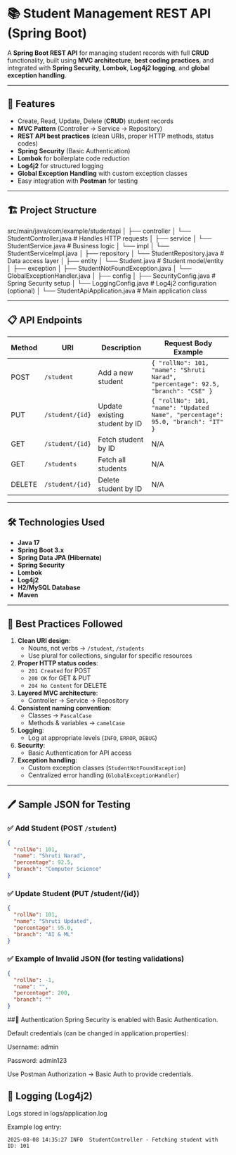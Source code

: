 # 📚 Student Management REST API (Spring Boot)

A **Spring Boot REST API** for managing student records with full **CRUD** functionality, built using **MVC architecture**, **best coding practices**, and integrated with **Spring Security**, **Lombok**, **Log4j2 logging**, and **global exception handling**.

---

## 🚀 Features
- Create, Read, Update, Delete (**CRUD**) student records
- **MVC Pattern** (Controller → Service → Repository)
- **REST API best practices** (clean URIs, proper HTTP methods, status codes)
- **Spring Security** (Basic Authentication)
- **Lombok** for boilerplate code reduction
- **Log4j2** for structured logging
- **Global Exception Handling** with custom exception classes
- Easy integration with **Postman** for testing

---

## 🏗 Project Structure
src/main/java/com/example/studentapi
│
├── controller
│ └── StudentController.java # Handles HTTP requests
│
├── service
│ └── StudentService.java # Business logic
│ └── impl
│ └── StudentServiceImpl.java
│
├── repository
│ └── StudentRepository.java # Data access layer
│
├── entity
│ └── Student.java # Student model/entity
│
├── exception
│ ├── StudentNotFoundException.java
│ └── GlobalExceptionHandler.java
│
├── config
│ ├── SecurityConfig.java # Spring Security setup
│ └── LoggingConfig.java # Log4j2 configuration (optional)
│
└── StudentApiApplication.java # Main application class

---
## 📋 API Endpoints

| Method | URI                 | Description                      | Request Body Example |
|--------|---------------------|----------------------------------|----------------------|
| POST   | `/student`          | Add a new student                | `{ "rollNo": 101, "name": "Shruti Narad", "percentage": 92.5, "branch": "CSE" }` |
| PUT    | `/student/{id}`     | Update existing student by ID    | `{ "rollNo": 101, "name": "Updated Name", "percentage": 95.0, "branch": "IT" }` |
| GET    | `/student/{id}`     | Fetch student by ID              | N/A |
| GET    | `/students`         | Fetch all students               | N/A |
| DELETE | `/student/{id}`     | Delete student by ID             | N/A |

---

## 🛠 Technologies Used
- **Java 17**
- **Spring Boot 3.x**
- **Spring Data JPA (Hibernate)**
- **Spring Security**
- **Lombok**
- **Log4j2**
- **H2/MySQL Database**
- **Maven**

---

## 🧩 Best Practices Followed
1. **Clean URI design**:
   - Nouns, not verbs → `/student`, `/students`
   - Use plural for collections, singular for specific resources
2. **Proper HTTP status codes**:
   - `201 Created` for POST
   - `200 OK` for GET & PUT
   - `204 No Content` for DELETE
3. **Layered MVC architecture**:
   - Controller → Service → Repository
4. **Consistent naming convention**:
   - Classes → `PascalCase`
   - Methods & variables → `camelCase`
5. **Logging**:
   - Log at appropriate levels (`INFO`, `ERROR`, `DEBUG`)
6. **Security**:
   - Basic Authentication for API access
7. **Exception handling**:
   - Custom exception classes (`StudentNotFoundException`)
   - Centralized error handling (`GlobalExceptionHandler`)

---

## 🖊 Sample JSON for Testing

### ✅ Add Student (POST `/student`)
```json
{
  "rollNo": 101,
  "name": "Shruti Narad",
  "percentage": 92.5,
  "branch": "Computer Science"
}
```

### ✅ Update Student (PUT /student/{id})
```json
{
  "rollNo": 101,
  "name": "Shruti Updated",
  "percentage": 95.0,
  "branch": "AI & ML"
}
```
### ✅ Example of Invalid JSON (for testing validations)

```json
{
  "rollNo": -1,
  "name": "",
  "percentage": 200,
  "branch": ""
}
```

##🔐 Authentication
Spring Security is enabled with Basic Authentication.

Default credentials (can be changed in application.properties):

Username: admin

Password: admin123

Use Postman Authorization → Basic Auth to provide credentials.

## 📜 Logging (Log4j2)
Logs stored in logs/application.log

Example log entry:
```pgsql
2025-08-08 14:35:27 INFO  StudentController - Fetching student with ID: 101
```

